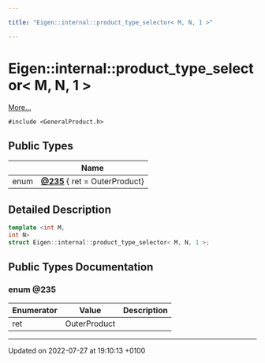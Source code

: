 ```yaml
---

title: "Eigen::internal::product_type_selector< M, N, 1 >"

---
```


# Eigen::internal::product_type_selector< M, N, 1 >



 [More...](#detailed-description)


`#include <GeneralProduct.h>`

## Public Types

|                | Name           |
| -------------- | -------------- |
| enum| **[@235](http://example.org/classes/structeigen_1_1internal_1_1product__type__selector_3_01m_00_01n_00_011_01_4/#enum-@235)** { ret = OuterProduct} |

## Detailed Description

```cpp
template <int M,
int N>
struct Eigen::internal::product_type_selector< M, N, 1 >;
```

## Public Types Documentation

### enum @235

| Enumerator | Value | Description |
| ---------- | ----- | ----------- |
| ret | OuterProduct|   |




-------------------------------

Updated on 2022-07-27 at 19:10:13 +0100